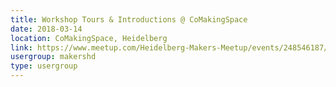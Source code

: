 ```yaml
---
title: Workshop Tours & Introductions @ CoMakingSpace
date: 2018-03-14
location: CoMakingSpace, Heidelberg
link: https://www.meetup.com/Heidelberg-Makers-Meetup/events/248546187/
usergroup: makershd
type: usergroup
---
```

